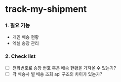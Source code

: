 # track-my-shipment

### 1. 필요 기능
- 개인 배송 현황
- 엑셀 송장 관리

### 2. Check list
- [ ] 전화번호로 송장 번호 혹은 배송 현황을 가져올 수 있는가?
- [ ] 각 배송사 별 배송 조회 api 구조의 차이가 있는가?
